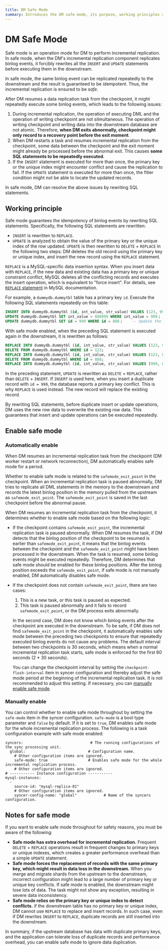 ```yaml
---
title: DM Safe Mode
summary: Introduces the DM safe mode, its purpose, working principles and how to use it.
---
```


# DM Safe Mode

Safe mode is an operation mode for DM to perform incremental replication. In safe mode, when the DM's incremental replication component replicates binlog events, it forcibly rewrites all the `INSERT` and `UPDATE` statements before executing them in the downstream.

In safe mode, the same binlog event can be replicated repeatedly to the downstream and the result is guaranteed to be idempotent. Thus, the incremental replication is ensured to be *safe*.

After DM resumes a data replication task from the checkpoint, it might repeatedly execute some binlog events, which leads to the following issues:

1. During incremental replication, the operation of executing DML and the operation of writing checkpoint are not silmultaneous. The operation of writing checkpoint and writing data into the downstream database are not atomic. Therefore, **when DM exits abnormally, checkpoint might only record to a recovery point before the exit moment**.
2. When DM restarts a task and resumes incremental replication from the checkpoint, some data between the checkpoint and the exit moment might already be processed before the abnormal exit. This causes **some SQL statements to be repeatedly executed**.
3. If the `INSERT` statement is executed for more than once, the primary key or the unique index might encounter conflict and cause the replication to fail. If the `UPDATE` statement is executed for more than once, the fitler condition might not be able to locate the updated records.

In safe mode, DM can resolve the above issues by rewriting SQL statements.

## Working principle

Safe mode guarantees the idempotency of binlog events by rewriting SQL statements. Specifically, the following SQL statements are rewritten:

* `INSERT` is rewritten to `REPLACE`.
* `UPDATE` is analyzed to obtain the value of the primary key or the unique index of the row updated. `UPDATE` is then rewritten to `DELETE` + `REPLACE` in the following two steps: DM deletes the old record using the primary key or unique index, and insert the new record using the `REPLACE` statement.

`REPLACE` is a MySQL-specific data insertion syntax. When you insert data with `REPLACE`, if the new data and existing data has a primary key or unique constraint conflict, MySQL deletes all the conflicting records and executes the insert operation, which is equivalent to "force insert". For details, see [`REPLACE` statement](https://dev.mysql.com/doc/refman/8.0/en/replace.html) in MySQL documentation.

For example, a `dummydb.dummytbl` table has a primary key `id`. Execute the following SQL statements repeatedly on this table:

```sql
INSERT INTO dummydb.dummytbl (id, int_value, str_value) VALUES (123, 999, 'abc');
UPDATE dummydb.dummytbl SET int_value = 888999 WHERE int_value = 999；   -- If there is no other record with int_value = 999
UPDATE dummydb.dummytbl SET id = 999 WHERE id = 888；    -- Update the primary key
```

With safe mode enabled, when the preceding SQL statement is executed again in the downstream, it is rewritten as follows:

```sql
REPLACE INTO dummydb.dummytbl (id, int_value, str_value) VALUES (123, 999, 'abc');
DELETE FROM dummydb.dummytbl WHERE id = 123;
REPLACE INTO dummydb.dummytbl (id, int_value, str_value) VALUES (123, 888999, 'abc');
DELETE FROM dummydb.dummytbl WHERE id = 888;
REPLACE INTO dummydb.dummytbl (id, int_value, str_value) VALUES (999, 888888, 'abc888');
```

In the preceding statement, `UPDATE` is rewritten as `DELETE` + `REPLACE`, rather than `DELETE` + `INSERT`. If `INSERT` is used here, when you insert a duplicate record with `id = 999`, the database reports a primary key conflict. This is why `REPLACE` is used instead. The new record will replace the existing record.

By rewriting SQL statements, before duplicate insert or update operations, DM uses the new row data to overwrite the existing row data. This guarantees that insert and update operations can be executed repeatedly.

## Enable safe mode

### Automatically enable

When DM resumes an incremental replication task from the checkpoint (DM worker restart or network reconnection), DM automatically enables safe mode for a period.

Whether to enable safe mode is related to the `safemode_exit_point` in the checkpoint. When an incremental replication task is paused abnormally, DM tries to replicate all DML statements in the memory to the downstream and records the latest binlog position in the memory pulled from the upstream as `safemode_exit_point`. The `safemode_exit_point` is saved in the last checkpoint before the abnormal pause.

When DM resumes an incremental replication task from the checkpoint, it determines whether to enable safe mode based on the following logic:

- If the checkpoint contains `safemode_exit_point`, the incremental replication task is paused abnormally. When DM resumes the task, if DM detects that the binlog position of the checkpoint to be resumed is earlier than `safemode_exit_point`, it means that the binlog events between the checkpoint and the `safemode_exit_point` might have been processed in the downstream. When the task is resumed, some binlog events might be executed repeatedly. Therefore, DM determines that safe mode should be enabled for these binlog positions. After the binlog position exceeds the `safemode_exit_point`, if safe mode is not manually enabled, DM automatically disables safe mode.

- If the checkpoint does not contain `safemode_exit_point`, there are two cases:

    1. This is a new task, or this task is paused as expected.
    2. This task is paused abnormally and it fails to record `safemode_exit_point`, or the DM process exits abnormally.

    In the second case, DM does not know which binlog events after the checkpoint are executed in the downstream. To be safe, if DM does not find `safemode_exit_point` in the checkpoint, it automatically enables safe mode between the preceding two checkpoints to ensure that repeatedly executed binlog events do not cause any problems. The default interval between two checkpoints is 30 seconds, which means when a normal incremental replication task starts, safe mode is enforced for the first 60 seconds (2 * 30 seconds).

    You can change the checkpoint interval by setting the `checkpoint-flush-interval` item in syncer configuration and thereby adjust the safe mode period at the beginning of the incremental replication task. It is not recommended to adjust this setting. If necessary, you can [manually enable safe mode](#manually-enable).

### Manually enable

You can control whether to enable safe mode throughout by setting the `safe-mode` item in the syncer configuration. `safe-mode` is a bool type parameter and `false` by default. If it is set to `true`, DM enables safe mode for the whole incremental replication process. The following is a task configuration example with safe mode enabled:

```
syncers:                              # The running configurations of the sync processing unit.
  global:                            # Configuration name.
    # Other configuration items are ignored.
    safe-mode: true                  # Enables safe mode for the whole incremental replication process.
    # Other configuration items are ignored.
# ----------- Instance configuration -----------
mysql-instances:
  -
    source-id: "mysql-replica-01"
    # Other configuration items are ignored.
    syncer-config-name: "global"            # Name of the syncers configuration.
```

## Notes for safe mode

If you want to enable safe mode throughout for safety reasons, you must be aware of the following:

- **Safe mode has extra overhead for incremental replication.** Frequent `DELETE` + `REPLACE` operations result in frequent changes to primary keys or unique indexes, which creates a greater performance overhead than a simple `UPDATE` statement.
- **Safe mode forces the replacement of records with the same primary key, which might result in data loss in the downstream.** When you merge and migrate shards from the upstream to the downstream, incorrect configuration might lead to a large number of primary key or unique key conflicts. If safe mode is enabled, the downstream might lose lots of data. The task might not show any exception, resulting in severe data inconsistency.
- **Safe mode relies on the primary key or unique index to detect conflicts.** if the downstream table has no primary key or unique index, DM cannot use `REPLACE` to replace and insert records. In such case, even if DM rewrites `INSERT` to `REPLACE`, duplicate records are still inserted into the downstream.

In summary, if the upstream database has data with duplicate primary keys, and the application can tolerate loss of duplicate records and performance overhead, you can enable safe mode to ignore data duplication.
